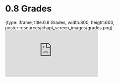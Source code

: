 # 0.8 Grades
 
{type: iframe, title:0.8 Grades, width:800, height:600, poster:resources/chapt_screen_images/grades.png}
![](https://vgaysin1.github.io/CURE-MicrobialMysteries-test/grades.html)
 

 

